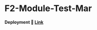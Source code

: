 # F2-Module-Test-Mar


####  Deployment 🚀 [Link](https://anup9148680234.github.io/F2-Module-Test-Mar/)
